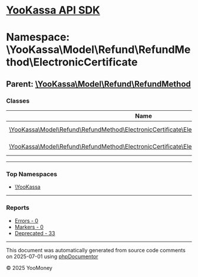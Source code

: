# [YooKassa API SDK](../home.md)

# Namespace: \YooKassa\Model\Refund\RefundMethod\ElectronicCertificate

## Parent: [\YooKassa\Model\Refund\RefundMethod](../namespaces/yookassa-model-refund-refundmethod.md)

### Classes

| Name | Summary |
| ---- | ------- |
| [\YooKassa\Model\Refund\RefundMethod\ElectronicCertificate\ElectronicCertificateRefundArticle](../classes/YooKassa-Model-Refund-RefundMethod-ElectronicCertificate-ElectronicCertificateRefundArticle.md) | Класс, представляющий модель ElectronicCertificateRefundArticle. |
| [\YooKassa\Model\Refund\RefundMethod\ElectronicCertificate\ElectronicCertificateRefundData](../classes/YooKassa-Model-Refund-RefundMethod-ElectronicCertificate-ElectronicCertificateRefundData.md) | Класс, представляющий модель ElectronicCertificateRefundData. |

---

### Top Namespaces

* [\YooKassa](../namespaces/yookassa.md)

---

### Reports
* [Errors - 0](../reports/errors.md)
* [Markers - 0](../reports/markers.md)
* [Deprecated - 33](../reports/deprecated.md)

---

This document was automatically generated from source code comments on 2025-07-01 using [phpDocumentor](http://www.phpdoc.org/)

&copy; 2025 YooMoney